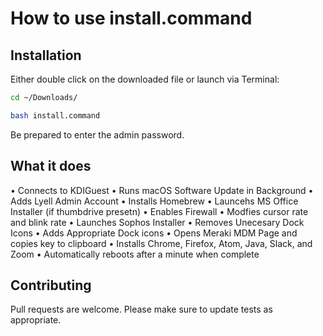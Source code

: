 # How to use install.command

## Installation

Either double click on the downloaded file or launch via Terminal:

```bash
cd ~/Downloads/
```
```bash
bash install.command
```
Be prepared to enter the admin password.

## What it does

• Connects to KDIGuest
• Runs macOS Software Update in Background
• Adds Lyell Admin Account
• Installs Homebrew
• Launcehs MS Office Installer (if thumbdrive presetn)
• Enables Firewall 
• Modfies cursor rate and blink rate
• Launches Sophos Installer
• Removes Unecesary Dock Icons
• Adds Appropriate Dock icons 
• Opens Meraki MDM Page and copies key to clipboard
• Installs Chrome, Firefox, Atom, Java, Slack, and Zoom
• Automatically reboots after a minute when complete

## Contributing
Pull requests are welcome. Please make sure to update tests as appropriate.
